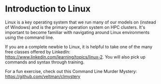 # Introduction to Linux

Linux is a key operating system that we run many of our models on (instead of Windows) and is the primary operation system on HPC clusters. It's important to become familiar with navigating around Linux environments using the command line. 

If you are a complete newbie to Linux, it is helpful to take one of the many free classes offered by LinkedIn: https://www.linkedin.com/learning/topics/linux-2. You will also pick up commands and syntax through training. 

For a fun exercise, check out this Command Line Murder Mystery: https://github.com/veltman/clmystery


